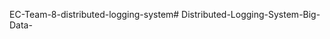 EC-Team-8-distributed-logging-system#   D i s t r i b u t e d - L o g g i n g - S y s t e m - B i g - D a t a - 
 
 
